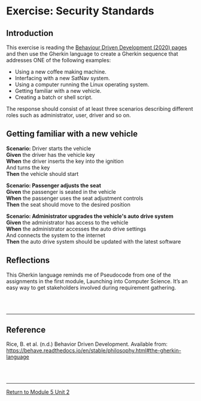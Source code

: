 # Exercise: Security Standards

## Introduction
This exercise is reading the [Behaviour Driven Development (2020) pages](https://behave.readthedocs.io/en/stable/philosophy.html#the-gherkin-language) and then use the Gherkin language to create a Gherkin sequence that addresses ONE of the following examples:
 - Using a new coffee making machine.
 - Interfacing with a new SatNav system.
 - Using a computer running the Linux operating system.
 - Getting familiar with a new vehicle.
 - Creating a batch or shell script.

The response should consist of at least three scenarios describing different roles such as administrator, user, driver and so on.  

## Getting familiar with a new vehicle
**Scenario:** Driver starts the vehicle <br>
    **Given** the driver has the vehicle key <br>
    **When** the driver inserts the key into the ignition <br>
    And turns the key <br>
    **Then** the vehicle should start <br>

  **Scenario: Passenger adjusts the seat** <br>
    **Given** the passenger is seated in the vehicle <br>
    **When** the passenger uses the seat adjustment controls <br>
    **Then** the seat should move to the desired position <br>

  **Scenario: Administrator upgrades the vehicle's auto drive system** <br>
    **Given** the administrator has access to the vehicle <br>
    **When** the administrator accesses the auto drive settings <br>
    And connects the system to the internet <br>
    **Then** the auto drive system should be updated with the latest software <br>

  
## Reflections
This Gherkin language reminds me of Pseudocode from one of the assignments in the first module, Launching into Computer Science. It’s an easy way to get stakeholders involved during requirement gathering.

<br><br>

---

## Reference
Rice, B. et al. (n.d.) Behavior Driven Development. Available from: https://behave.readthedocs.io/en/stable/philosophy.html#the-gherkin-language

<br><br>

---

[Return to Module 5 Unit 2](SEPM_Unit02.md)
